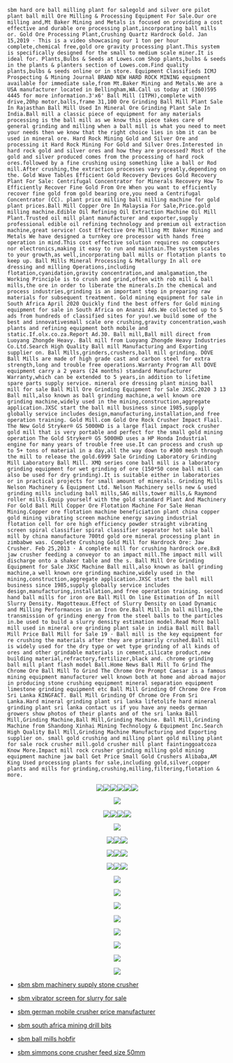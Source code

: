 
```
sbm hard ore ball milling plant for salegold and silver ore pilot plant ball mill Ore Milling & Processing Equipment For Sale.Our ore milling and,Mt Baker Mining and Metals is focused on providing a cost effective and durable ore processing plant,incorporating ball mills or. Gold Ore Processing Plant,Crushing Quartz Hardrock Gold. Jan 15,2019 · This is a video showcasing our 1 ton per hour complete,chemical free,gold ore gravity processing plant.This system is specifically designed for the small to medium scale miner.It is ideal for. Plants,Bulbs & Seeds at Lowes.com Shop plants,bulbs & seeds in the plants & planters section of Lowes.com.Find quality plants,bulbs & seeds online or in store. Equipment Classifieds ICMJ Prospecting & Mining Journal BRAND NEW HARD ROCK MINING equipment available for immediate sale,from Mt.Baker Mining and Metals.We are a USA manufacturer located in Bellingham,WA.Call us today at (360)595 4445 for more information.3'x6' Ball Mill (1TPH),complete with drive,20hp motor,balls,frame 31,100 Ore Grinding Ball Mill Plant Sale In Rajasthan Ball Mill Used In Mineral Ore Grinding Plant Sale In India.Ball mill a classic piece of equipment for any materials processing is the ball mill as we know this piece takes care of general grinding and milling when a ball mill is what you need to meet your needs then we know that the right choice lies in sbm it can be used in mineral ore. Hard Rock Mining Gold and Silver Ore and processing it Hard Rock Mining For Gold and Silver Ores.Interested in hard rock gold and silver ores and how they are processed? Most of the gold and silver produced comes from the processing of hard rock ores.followed by a fine crushing using something like a ball or Rod mill.After crushing,the extraction processes vary greatly,depending on the. Gold Wave Tables Efficient Gold Recovery Devices Gold Recovery Plant For Sale: Centrifugal Concentrator for Minerals Recovery How To Efficiently Recover Fine Gold From Ore When you want to efficiently recover fine gold from gold bearing ore,you need a Centrifugal Concentrator (CC). plant price milling ball milling machine for gold plant prices.Ball Mill Copper Ore In Malaysia For Sale,Price.gold milling machine.Edible Oil Refining Oil Extraction Machine Oil Mill Plant.Trusted oil mill plant manufacturer and exporter,supply professional edible oil refining technology and premium oil extraction machine,great service! Cost Effective Ore Milling Mt Baker Mining and Metals We have designed a turnkey ore processor with hands free operation in mind.This cost effective solution requires no computers nor electronics,making it easy to run and maintain.The system scales to your growth,as well,incorporating ball mills or flotation plants to keep up. Ball Mills Mineral Processing & Metallurgy In all ore dressing and milling Operations,including flotation,cyanidation,gravity concentration,and amalgamation,the Working Principle is to crush and grind,often with rob mill & ball mills,the ore in order to liberate the minerals.In the chemical and process industries,grinding is an important step in preparing raw materials for subsequent treatment. Gold mining equipment for sale in South Africa April 2020 Quickly find the best offers for Gold mining equipment for sale in South Africa on Ananzi Ads.We collected up to 5 ads from hundreds of classified sites for you!.we build some of the best and innovativesmall scale ore crushing,gravity concentration,wash plants and refining equipment both mobile and static.If.olx.co.za.Report Ad.30. Ball mill,Ball mill direct from Luoyang Zhongde Heavy. Ball mill from Luoyang Zhongde Heavy Industries Co.Ltd.Search High Quality Ball mill Manufacturing and Exporting supplier on. Ball Mills,grinders,crushers,ball mill grinding. DOVE Ball Mills are made of high grade cast and carbon steel for extra strength,long and trouble free operations.Warranty Program All DOVE equipment carry a 2 years (24 months) standard Manufacturer Warranty,which can be extended to 5 years,in addition to lifetime spare parts supply service. mineral ore dressing plant mining ball mill for sale Ball Mill Ore Grinding Equipment for Sale JXSC.2020 3 13 Ball mill,also known as ball grinding machine,a well known ore grinding machine,widely used in the mining,construction,aggregate application.JXSC start the ball mill business since 1985,supply globally service includes design,manufacturing,installation,and free operation training. Gold Mill.com Gold Ore Rock Crusher Impact Flail. The New Gold Stryker® GS 5000HD is a large flail impact rock crusher gold mill that is very portable and perfect for the small gold mining operation The Gold Stryker® GS 5000HD uses a HP Honda Industrial engine for many years of trouble free use.It can process and crush up to 5+ tons of material in a day,all the way down to #300 mesh through the mill to release the gold.6999 Sale Grinding Laboratory Grinding Mill Laboratory Ball Mill. XMQ series cone ball mill is a laboratory grinding equipment for wet grinding of ore (150*50 cone ball mill can also be used for dry grinding).It is suitable either in laboratories or in practical projects for small amount of minerals. Grinding Mills Nelson Machinery & Equipment Ltd. Nelson Machinery sells new & used grinding mills including ball mills,SAG mills,tower mills,& Raymond roller mills.Equip yourself with the gold standard Plant And Machinery For Gold Ball Mill Copper Ore Flotation Machine For Sale Henan Mining.Copper ore flotation machine beneficiation plant china copper gold mining vibrating screen machine energy saving industrial flotation cell for ore high efficiency powder straight vibrating screen spiral classifier spiral classifier separator hot sale ball mill by china manufacture 700td gold ore mineral processing plant in zimbabwe was. Complete Crushing Gold Mill for Hardrock Ore: Jaw Crusher. Feb 25,2013 · A complete mill for crushing hardrock ore.8x8 jaw crusher feeding a conveyor to an impact mill.The impact mill will discharge onto a shaker table and the s. Ball Mill Ore Grinding Equipment for Sale JXSC Machine Ball mill,also known as ball grinding machine,a well known ore grinding machine,widely used in the mining,construction,aggregate application.JXSC start the ball mill business since 1985,supply globally service includes design,manufacturing,installation,and free operation training. second hand ball mills for iron ore Ball Mill On line Estimation of In mill Slurry Density. Magotteaux.Effect of Slurry Density on Load Dynamic and Milling Performances in an Iron Ore.Ball Mill.In ball milling,the transmission of grinding energy from the steel balls to the particles in.be used to build a slurry density estimation model.Read More ball mill used in mineral ore grinding plant sale in india Ball mill Ball Mill Price Ball Mill for Sale 19 · Ball mill is the key equipment for re crushing the materials after they are primarily crushed.Ball mill is widely used for the dry type or wet type grinding of all kinds of ores and other grindable materials in cement,silicate product,new building material,refractory,fertilizer,black and. chrome grinding ball mill plant flash model Ball.Home News Ball Mill To Grind The Chrome Ore Ball Mill To Grind The Chrome Ore Prompt Caesar is a famous mining equipment manufacturer well known both at home and abroad major in producing stone crushing equipment mineral separation equipment limestone grinding equipment etc Ball Mill Grinding Of Chrome Ore From Sri Lanka KINGFACT. Ball Mill Grinding Of Chrome Ore From Sri Lanka.Hard mineral grinding plant sri lanka lifetolife hard mineral grinding plant sri lanka contact us if you have any needs german growers show photos of their plants and of the sri lanka Ball Mill,Grinding Machine,Ball Mill,Grinding Machine. Ball Mill,Grinding Machine from Shandong Xinhai Mining Technology & Equipment Inc.Search High Quality Ball Mill,Grinding Machine Manufacturing and Exporting supplier on. small gold crushing and milling plant gold milling plant for sale rock crusher mill.gold crusher mill plant faintinggoatcoza Know More.Impact mill rock crusher grinding milling gold mining equipment machine jaw ball Get Price Small Gold Crushers Alibaba,AM King Used processing plants for sale,including gold,silver,copper plants and mills for grinding,crushing,milling,filtering,flotation & more. 
```

<div align="center">
  
<a rel="nofollow" href="https://m.shibang-china.com?f=github&k=sbm+hard+ore+ball+milling+plant+for+sale"><img src="https://static.shibang-china.com/en/l.png"></a><img src="https://static.shibang-china.com/en/hw.png"><a rel="nofollow" href="https://m.shibang-china.com/product/?f=github&k=sbm+hard+ore+ball+milling+plant+for+sale"><img src="https://static.shibang-china.com/en/p.png"></a><a rel="nofollow" href="https://m.shibang-china.com/cases/?f=github&k=sbm+hard+ore+ball+milling+plant+for+sale"><img src="https://static.shibang-china.com/en/c.png"></a><a rel="nofollow" href="https://m.shibang-china.com/news/?f=github&k=sbm+hard+ore+ball+milling+plant+for+sale"><img src="https://static.shibang-china.com/en/n.png"></a><a rel="nofollow" href="https://m.shibang-china.com?f=github&k=sbm+hard+ore+ball+milling+plant+for+sale"><img src="https://static.shibang-china.com/en/m.png"></a>

<a rel="nofollow" href="https://m.shibang-china.com/product/?f=github&k=sbm+hard+ore+ball+milling+plant+for+sale"><img src="https://static.shibang-china.com/en/b.jpg"></a>
  
<a rel="nofollow" href="https://m.shibang-china.com/solution-aggregate.html?f=github&k=sbm+hard+ore+ball+milling+plant+for+sale"><img src="https://static.shibang-china.com/en/a.jpg"></a><a rel="nofollow" href="https://m.shibang-china.com/solution-mine.html?f=github&k=sbm+hard+ore+ball+milling+plant+for+sale"><img src="https://static.shibang-china.com/en/m.jpg"></a><a rel="nofollow" href="https://m.shibang-china.com/solution-mill.html?f=github&k=sbm+hard+ore+ball+milling+plant+for+sale"><img src="https://static.shibang-china.com/en/g.jpg"></a><a rel="nofollow" href="https://m.shibang-china.com/solution-epc.html?f=github&k=sbm+hard+ore+ball+milling+plant+for+sale"><img src="https://static.shibang-china.com/en/e.jpg"></a>

<a rel="nofollow" href="https://m.shibang-china.com/product/?f=github&k=sbm+hard+ore+ball+milling+plant+for+sale"><img src="https://static.shibang-china.com/en/a-p.png"></a>

<a rel="nofollow" href="https://m.shibang-china.com/product/crusher/c6x.html?f=github&k=sbm+hard+ore+ball+milling+plant+for+sale"><img src="https://static.shibang-china.com/en/j.jpg"></a><a rel="nofollow" href="https://m.shibang-china.com/product/crusher/ci5x.html?f=github&k=sbm+hard+ore+ball+milling+plant+for+sale"><img src="https://static.shibang-china.com/en/i.jpg"></a><a rel="nofollow" href="https://m.shibang-china.com/product/crusher/hst.html?f=github&k=sbm+hard+ore+ball+milling+plant+for+sale"><img src="https://static.shibang-china.com/en/c.jpg"></a>

<a rel="nofollow" href="https://m.shibang-china.com/product/mill/mtw.html?f=github&k=sbm+hard+ore+ball+milling+plant+for+sale"><img src="https://static.shibang-china.com/en/mtw.jpg"></a><a rel="nofollow" href="https://m.shibang-china.com/product/mill/scm.html?f=github&k=sbm+hard+ore+ball+milling+plant+for+sale"><img src="https://static.shibang-china.com/en/scm.jpg"></a><a rel="nofollow" href="https://m.shibang-china.com/product/mill/lm.html?f=github&k=sbm+hard+ore+ball+milling+plant+for+sale"><img src="https://static.shibang-china.com/en/lm.jpg"></a>

<a rel="nofollow" href="https://m.shibang-china.com/product/sand/vsi6x.html?f=github&k=sbm+hard+ore+ball+milling+plant+for+sale"><img src="https://static.shibang-china.com/en/6x.jpg"></a><a rel="nofollow" href="https://m.shibang-china.com/product/sand/vu.html?f=github&k=sbm+hard+ore+ball+milling+plant+for+sale"><img src="https://static.shibang-china.com/en/vu.jpg"></a><a rel="nofollow" href="https://m.shibang-china.com/product/mobile/klun.html?f=github&k=sbm+hard+ore+ball+milling+plant+for+sale"><img src="https://static.shibang-china.com/en/k.jpg"></a>

<a rel="nofollow" href="https://m.shibang-china.com/cases/?f=github&k=sbm+hard+ore+ball+milling+plant+for+sale"><img src="https://static.shibang-china.com/en/case.png"></a>

<a rel="nofollow" href="https://m.shibang-china.com/cases/aggregate/202.html?f=github&k=sbm+hard+ore+ball+milling+plant+for+sale"><img src="https://static.shibang-china.com/en/c-1.jpg"></a>

<a rel="nofollow" href="https://m.shibang-china.com/cases/aggregate/203.html?f=github&k=sbm+hard+ore+ball+milling+plant+for+sale"><img src="https://static.shibang-china.com/en/c-2.jpg"></a>

<a rel="nofollow" href="https://m.shibang-china.com/cases/mill/123.html?f=github&k=sbm+hard+ore+ball+milling+plant+for+sale"><img src="https://static.shibang-china.com/en/c-3.jpg"></a>

<a rel="nofollow" href="https://m.shibang-china.com/contact_us.html?f=github&k=sbm+hard+ore+ball+milling+plant+for+sale"><img src="https://static.shibang-china.com/en/contact.png"></a>

<a rel="nofollow" href="https://swt.shibang-china.com/?f=github&k=sbm+hard+ore+ball+milling+plant+for+sale"><img src="https://static.shibang-china.com/en/chat.png"></a>

<a rel="nofollow" href="https://whatsapp.shibangsoft.com/WhatsApp.php?f=github&k=sbm+hard+ore+ball+milling+plant+for+sale"><img src="https://static.shibang-china.com/en/whatsapp.png"></a>

<a rel="nofollow" href="https://m.shibang-china.com/?f=github&k=sbm+hard+ore+ball+milling+plant+for+sale"><img src="https://static.shibang-china.com/en/website.png"></a>

</div>


* [sbm sbm machinery supply stone crusher](sbm%20sbm%20machinery%20supply%20stone%20crusher.md)

* [sbm vibrator screen for slurry for sale](sbm%20vibrator%20screen%20for%20slurry%20for%20sale.md)

* [sbm german mobile crusher price manufacturer](sbm%20german%20mobile%20crusher%20price%20manufacturer.md)

* [sbm south africa mining drill bits](sbm%20south%20africa%20mining%20drill%20bits.md)

* [sbm ball mills hobfir](sbm%20ball%20mills%20hobfir.md)

* [sbm simmons cone crusher feed size 50mm](sbm%20simmons%20cone%20crusher%20feed%20size%2050mm.md)